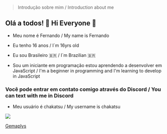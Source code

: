 > Introdução sobre mim / Introduction about me 
## Olá a todos! 👋  Hi Everyone 👋 
- Meu nome é Fernando / My name is Fernando 

- Eu tenho 16 anos / I´m 16yrs old 

- Eu sou Brasileiro 🇧🇷 /  I´m Brazilian 🇧🇷

- Sou um iniciante em programação estou aprendendo a desenvolver em JavaScript / I'm a beginner in programming and I'm learning to develop in JavaScript

### Você pode entrar em contato comigo através do Discord / You can text with me in Discord
- Meu usuário é chakatsu / My username is chakatsu

![](https://media1.tenor.com/m/Y4Q-m40rtIcAAAAd/gemaplys-yunlimassa.gif)

[Gemaplys](https://www.youtube.com/@GEMAPLYS)
